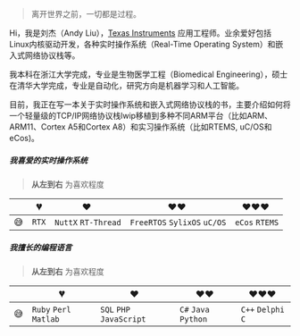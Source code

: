 > 离开世界之前，一切都是过程。

Hi，我是刘杰（Andy Liu），[Texas Instruments](http://www.ti.com/) 应用工程师。业余爱好包括Linux内核驱动开发，各种实时操作系统（Real-Time Operating System）和嵌入式网络协议栈等。

我本科在浙江大学完成，专业是生物医学工程（Biomedical Engineering），硕士在清华大学完成，专业是自动化，研究方向是机器学习和人工智能。

目前，我正在写一本关于实时操作系统和嵌入式网络协议栈的书，主要介绍如何将一个轻量级的TCP/IP网络协议栈lwip移植到多种不同ARM平台（比如ARM、ARM11、Cortex A5和Cortex A8）和实习操作系统（比如RTEMS, uC/OS和eCos)。

##### 我喜爱的实时操作系统

> __从左到右__ 为喜欢程度

|     | 💔️           | ❤️ ️                 | ❤️❤️ ️                     | ❤️❤️❤️ ️               |
| --- | ------------- | -------------------- | -------------------------- | ---------------------- |
| 😅  | `RTX`         | `NuttX`  `RT-Thread` | `FreeRTOS` `SylixOS` `uC/OS`  | `eCos` `RTEMS`    |

##### 我擅长的编程语言

> __从左到右__ 为喜欢程度

|     | 💔️           | ❤️ ️                 | ❤️❤️ ️                     | ❤️❤️❤️ ️               |
| --- | ------------- | -------------------- | -------------------------- | ---------------------- |
| 😅  |  `Ruby` `Perl` `Matlab`| `SQL` `PHP` `JavaScript`   | `C#` `Java` `Python`     | `C++` `Delphi` `C`  |
